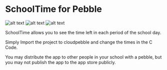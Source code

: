 # SchoolTime for Pebble


![alt text](http://ben624.com/SchoolTime/Images/2.png "watchface")
![alt text](http://ben624.com/SchoolTime/Images/1.png "watchface")
![alt text](http://ben624.com/SchoolTime/Images/3.png "watchface")

SchoolTime allows you to see the time left in each period of the school day.

Simply Import the project to cloudpebble and change the times in the C Code. 

You may distribute the app to other people in your school with a pebble, but you may not publish the app to the app store publicly. 
